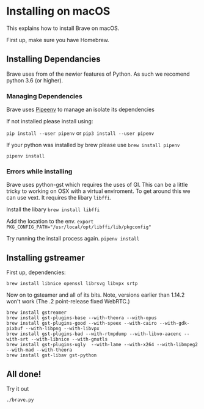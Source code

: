 # Installing on macOS

This explains how to install Brave on macOS.

First up, make sure you have Homebrew.

## Installing Dependancies

Brave uses from of the newier features of Python. As such we recomend python 3.6 (or higher).

### Managing Dependencies

Brave uses [Pipeenv](https://packaging.python.org/tutorials/managing-dependencies/#managing-dependencies) to manage an isolate its dependencies 

If not installed please install using:

`pip install --user pipenv` or `pip3 install --user pipenv`

If your python was installed by brew please use `brew install pipenv`

`pipenv install`

### Errors while installing

Brave uses python-gst which requires the uses of GI. This can be a little tricky to working on OSX with a virtual enviroment. To get around this we can use vext. It requires the libary `libffi`.

Install the libary
`brew install libffi`

Add the location to the env.
`export PKG_CONFIG_PATH="/usr/local/opt/libffi/lib/pkgconfig"`

Try running the install process again.
`pipenv install`

## Installing gstreamer

First up, dependencies:

```
brew install libnice openssl librsvg libvpx srtp
```

Now on to gsteamer and all of its bits.
Note, versions earlier than 1.14.2 won't work (The .2 point-release fixed WebRTC.)

```
brew install gstreamer
brew install gst-plugins-base --with-theora --with-opus
brew install gst-plugins-good --with-speex --with-cairo --with-gdk-pixbuf --with-libpng --with-libvpx
brew install gst-plugins-bad --with-rtmpdump --with-libvo-aacenc --with-srt --with-libnice --with-gnutls
brew install gst-plugins-ugly  --with-lame --with-x264 --with-libmpeg2 --with-mad --with-theora
brew install gst-libav gst-python
```

## All done!

Try it out

```
./brave.py
```
